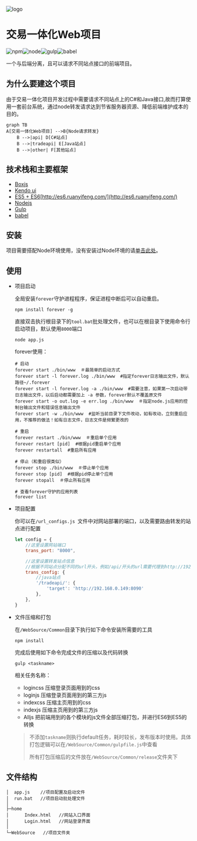 ![logo](G:/TradeApi/04.Development/TradeWeb/assets/logo.png)



# 交易一体化Web项目

![npm](G:/TradeApi/04.Development/TradeWeb/assets/npm-6.1.0-brightgreen.svg)![node](G:/TradeApi/04.Development/TradeWeb/assets/node-v10.5.0-red.svg)![gulp](G:/TradeApi/04.Development/TradeWeb/assets/gulp-3.9.1-orange.svg)![babel](G:/TradeApi/04.Development/TradeWeb/assets/babel-6.26.0-blue.svg)

一个与后端分离，且可以请求不同站点接口的前端项目。



## 为什么要建这个项目

由于交易一体化项目开发过程中需要请求不同站点上的C#和Java接口,故而打算使用一套前台系统，通过node转发请求达到节省服务器资源、降低前端维护成本的目的。

```mermaid
graph TB
A[交易一体化Web项目] -->B{Node请求转发}
    B -->|api| D[C#站点]
    B -->|tradeapi| E[Java站点]
    B -->|other| F[其他站点]
```



## 技术栈和主要框架

- [Boxjs](http://192.168.0.178:8080/doc/index.html#/api/Box)
- [Kendo ui](https://www.telerik.com/kendo-ui-html-framework-opt)
- [ES5 + ES6]()[http://es6.ruanyifeng.com/](http://es6.ruanyifeng.com/)
- [Nodejs]([http://nodejs.cn/](http://nodejs.cn/))
- [Gulp](https://www.gulpjs.com.cn/)
- [babel](https://www.babeljs.cn/)



## 安装

项目需要搭配Node环境使用，没有安装过Node环境的请[单击此处](https://www.runoob.com/nodejs/nodejs-install-setup.html)。



## 使用

- 项目启动

  全局安装`forever`守护进程程序，保证进程中断后可以自动重启。

  ```shell
  npm install forever -g
  ```

  直接双击执行根目录下的`tool.bat`批处理文件，也可以在根目录下使用命令行启动项目，默认使用`8000`端口

  ```shell
  node app.js
  ```

  forever使用：

  ```shell
  # 启动
  forever start ./bin/www  ＃最简单的启动方式
  forever start -l forever.log ./bin/www  #指定forever日志输出文件，默认路径~/.forever
  forever start -l forever.log -a ./bin/www  #需要注意，如果第一次启动带日志输出文件，以后启动都需要加上 -a 参数，forever默认不覆盖原文件
  forever start -o out.log -e err.log ./bin/www  ＃指定node.js应用的控制台输出文件和错误信息输出文件
  forever start -w ./bin/www  #监听当前目录下文件改动，如有改动，立刻重启应用，不推荐的做法！如有日志文件，日志文件是频繁更改的
  
  # 重启
  forever restart ./bin/www  ＃重启单个应用
  forever restart [pid]  #根据pid重启单个应用
  forever restartall  #重启所有应用
  
  # 停止（和重启很类似）
  forever stop ./bin/www  ＃停止单个应用
  forever stop [pid]  #根据pid停止单个应用
  forever stopall  ＃停止所有应用
  
  # 查看forever守护的应用列表
  forever list
  ```

  

- 项目配置

  你可以在`/url_configs.js `文件中对网站部署的端口，以及需要路由转发的站点进行配置

  ```js
  let config = {
      //这里设置网站端口
      trans_port: "8000",
  
      //这里设置转发站点信息
      //根据不同站点分配不同的url开头，例如/api/开头的url需要代理到http://192.168.0.149:8068这台服务器
      trans_config: {
          //java站点
          '/tradeapi/': {
              'target': 'http://192.168.0.149:8090'
          },
      },
  }
  ```

  

- 文件压缩和打包

  在`/WebSource/Common`目录下执行如下命令安装所需要的工具

  ```shell
  npm install 
  ```

  完成后使用如下命令完成文件的压缩以及代码转换

  ```shell
  gulp <taskname>
  ```

  相关任务名称：

  - logincss   压缩登录页面用到的css
  - loginjs   压缩登录页面用到的第三方js
  - indexcss   压缩主页用到的css
  - indexjs   压缩主页用到的第三方js
  - Alljs    把前端用到的各个模块的js文件全部压缩打包，并进行ES6到ES5的转换

  > 不添加`taskname`则执行default任务，耗时较长，发布版本时使用。具体打包逻辑可以在`/WebSource/Common/gulpfile.js`中查看
  >
  > 所有打包压缩后的文件放在`/WebSource/Common/release`文件夹下

  

## 文件结构

```
│  app.js    //项目配置及启动文件
│  run.bat   //项目启动批处理文件
│  
├─home
│      Index.html   //网站入口界面
│      Login.html   //网站登录界面
│      
└─WebSource	  //项目文件夹
```



